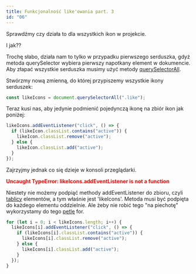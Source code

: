 ```yaml
---
title: Funkcjonalność like'owania part. 3
id: "06"
---
```


Sprawdźmy czy działa to dla wszystkich ikon w projekcie.

I jak??

Trochę słabo, działa nam to tylko w przypadku pierwszego serduszka, gdyż metoda querySelector wybiera pierwszy napotkany element w dokumencie. Aby złapać wszystkie serduszka musimy użyć metody <a href="/glossary/querySelectorAll/" target="_blank">querySelectorAll</a>.

Stwórzmy nową zmienną, do której przypiszemy wszystkie ikony serduszek:

```js
const likeIcons = document.querySelectorAll(".like");
```

Teraz kusi nas, aby jedynie podmienić pojedynczą ikonę na zbiór ikon jak poniżej:

```js
likeIcons.addEventListener("click", () => {
  if (likeIcon.classList.contains("active")) {
    likeIcon.classList.remove("active");
  } else {
    likeIcon.classList.add("active");
  }
});
```

Zajrzyjmy jednak co się dzieje w konsoli przeglądarki.

<span style="color: red">**Uncaught TypeError: likeIcons.addEventListener is not a function**</span>

Niestety nie możemy podpiąć methody addEventListener do zbioru, czyli <a href="/glossary/tablica/" target="_blank">tablicy</a> elementów, a tym właśnie jest 'likeIcons'. Metoda musi być podpięta do każdego elementu oddzielnie. Ale żeby nie robić tego "na piechotę" wykorzystamy do tego <a href="/glossary/petle/" target="_blank">pętlę</a> for.

```js
for (let i = 0; i < likeIcons.length; i++) {
  likeIcons[i].addEventListener("click", () => {
    if (likeIcons[i].classList.contains("active")) {
      likeIcons[i].classList.remove("active");
    } else {
      likeIcons[i].classList.add("active");
    }
  });
}
```
